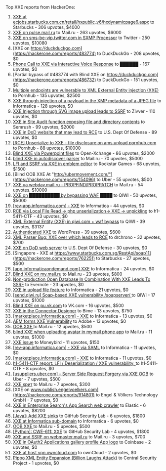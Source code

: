 Top XXE reports from HackerOne:

1. [XXE at ecjobs.starbucks.com.cn/retail/hxpublic_v6/hxdynamicpage6.aspx](https://hackerone.com/reports/500515) to Starbucks - 306 upvotes, $4000
2. [XXE on pulse.mail.ru](https://hackerone.com/reports/505947) to Mail.ru - 263 upvotes, $6000
3. [XXE on sms-be-vip.twitter.com in SXMP Processor](https://hackerone.com/reports/248668) to Twitter - 250 upvotes, $10080
4. [XXE on https://duckduckgo.com](https://hackerone.com/reports/483774) to DuckDuckGo - 208 upvotes, $0
5. [Phone Call to XXE via Interactive Voice Response](https://hackerone.com/reports/395296) to ██████ - 167 upvotes, $0
6. [Partial bypass of #483774 with Blind XXE on https://duckduckgo.com](https://hackerone.com/reports/486732) to DuckDuckGo - 151 upvotes, $0
7. [Multiple endpoints are vulnerable to XML External Entity injection (XXE) ](https://hackerone.com/reports/72272) to Pornhub - 135 upvotes, $2500
8. [XXE through injection of a payload in the XMP metadata of a JPEG file](https://hackerone.com/reports/836877) to Informatica - 128 upvotes, $0
9. [XXE Injection through SVG image upload leads to SSRF](https://hackerone.com/reports/897244) to Zivver - 110 upvotes, $0
10. [XXE in Site Audit function exposing file and directory contents](https://hackerone.com/reports/312543) to Semrush - 99 upvotes, $2000
11. [XXE in DoD website that may lead to RCE](https://hackerone.com/reports/227880) to U.S. Dept Of Defense - 89 upvotes, $0
12. [[RCE] Unserialize to XXE - file disclosure on ams.upload.pornhub.com](https://hackerone.com/reports/142562) to Pornhub - 88 upvotes, $10000
13. [Blind XXE via Powerpoint files](https://hackerone.com/reports/334488) to Open-Xchange - 86 upvotes, $2000
14. [blind XXE in autodiscover parser](https://hackerone.com/reports/315837) to Mail.ru - 70 upvotes, $5000
15. [LFI and SSRF via XXE in emblem editor](https://hackerone.com/reports/347139) to Rockstar Games - 68 upvotes, $1500
16. [Blind OOB XXE At "http://ubermovement.com/"](https://hackerone.com/reports/154096) to Uber - 55 upvotes, $500
17. [XXE на webdav.mail.ru -  PROPFIND/PROPPATCH](https://hackerone.com/reports/758978) to Mail.ru - 54 upvotes, $10000
18. [XXE on ██████████ by bypassing WAF ████](https://hackerone.com/reports/433996) to QIWI - 50 upvotes, $5000
19. [[rev-app.informatica.com] - XXE](https://hackerone.com/reports/105434) to Informatica - 44 upvotes, $0
20. [RCE via Local File Read -\> php unserialization-\> XXE -\> unpickling](https://hackerone.com/reports/415501) to h1-5411-CTF - 43 upvotes, $0
21. [XML External Entity (XXE) in qiwi.com + waf bypass](https://hackerone.com/reports/99279) to QIWI - 39 upvotes, $3137
22. [Authenticated XXE](https://hackerone.com/reports/1095645) to WordPress - 39 upvotes, $600
23. [XML Parser Bug: XXE over which leads to RCE](https://hackerone.com/reports/55431) to drchrono - 32 upvotes, $700
24. [XXE on DoD web server](https://hackerone.com/reports/188743) to U.S. Dept Of Defense - 30 upvotes, $0
25. [Singapore - XXE at https://www.starbucks.com.sg/RestApi/soap11](https://hackerone.com/reports/762251) to Starbucks - 27 upvotes, $500
26. [[app.informaticaondemand.com] XXE](https://hackerone.com/reports/105753) to Informatica - 24 upvotes, $0
27. [Blind XXE on my.mail.ru](https://hackerone.com/reports/276276) to Mail.ru - 23 upvotes, $800
28. [Non-production Open Database In Combination With XXE Leads To SSRF](https://hackerone.com/reports/742808) to Evernote - 23 upvotes, $0
29. [ XXE in upload file feature](https://hackerone.com/reports/105787) to Informatica - 21 upvotes, $0
30. [[send.qiwi.ru] Soap-based XXE vulnerability /soapserver/ ](https://hackerone.com/reports/36450) to QIWI - 17 upvotes, $1000
31. [Blind XXE on pu.vk.com](https://hackerone.com/reports/296622) to VK.com - 16 upvotes, $500
32. [XXE in the Connector Designer](https://hackerone.com/reports/112116) to Bime - 13 upvotes, $750
33. [[marketplace.informatica.com] - XXE](https://hackerone.com/reports/106797) to Informatica - 13 upvotes, $0
34. [AEM forms XXE Vulnerability](https://hackerone.com/reports/1321070) to Adobe - 13 upvotes, $0
35. [OOB XXE ](https://hackerone.com/reports/690387) to Mail.ru - 12 upvotes, $500
36. [blind XXE when uploading avatar in mymail phone app](https://hackerone.com/reports/277341) to Mail.ru - 11 upvotes, $1000
37. [XXE issue](https://hackerone.com/reports/130661) to Moneybird - 11 upvotes, $150
38. [[rev-app.informatica.com] - XXE via SAML](https://hackerone.com/reports/106865) to Informatica - 11 upvotes, $0
39. [[marketplace.informatica.com] - XXE](https://hackerone.com/reports/106802) to Informatica - 11 upvotes, $0
40. [h1-5411-CTF report: LFI / Deserialization / XXE vulnerability, ](https://hackerone.com/reports/415233) to h1-5411-CTF - 8 upvotes, $0
41. [[usuppliers.uber.com] - Server Side Request Forgery via XXE OOB](https://hackerone.com/reports/448598) to Uber - 7 upvotes, $500
42. [XXE крит](https://hackerone.com/reports/449627) to Mail.ru - 7 upvotes, $300
43. [XXE on www.publish.engelvoelkers.com](https://hackerone.com/reports/914801) to Engel & Völkers Technology GmbH - 7 upvotes, $0
44. [XXE in Enterprise Search's App Search web crawler](https://hackerone.com/reports/1156748) to Elastic - 6 upvotes, $8200
45. [[Java]: Add XXE sinks](https://hackerone.com/reports/1339787) to GitHub Security Lab - 6 upvotes, $1800
46. [XXE at Informatica sub-domain](https://hackerone.com/reports/150520) to Informatica - 6 upvotes, $0
47. [OOB XXE ](https://hackerone.com/reports/690295) to Mail.ru - 5 upvotes, $500
48. [[Python]: CWE-611: XXE](https://hackerone.com/reports/1512937) to GitHub Security Lab - 4 upvotes, $1800
49. [XXE and SSRF on webmaster.mail.ru](https://hackerone.com/reports/12583) to Mail.ru - 3 upvotes, $700
50. [XXE in OAuth2 Applications gallery profile App logo](https://hackerone.com/reports/104620) to Coinbase - 2 upvotes, $0
51. [XXE at host vpn.owncloud.com](https://hackerone.com/reports/105980) to ownCloud - 2 upvotes, $0
52. [Pippo XML Entity Expansion (Billion Laughs Attack)](https://hackerone.com/reports/506791) to Central Security Project - 1 upvotes, $0
